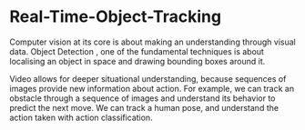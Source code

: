 # Real-Time-Object-Tracking
Computer vision at its core is about making an understanding through visual data. Object Detection , one of the fundamental techniques is about localising an object in space and drawing bounding boxes around it.


Video allows for deeper situational understanding, because sequences of images provide new information about action. For example, we can track an obstacle through a sequence of images and understand its behavior to predict the next move. We can track a human pose, and understand the action taken with action classification.

